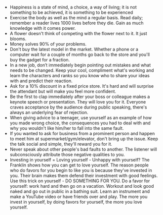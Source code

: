 * Happiness is a state of mind, a choice, a way of living; it is not something to be achieved, it is something to be experienced
* Exercise the body as well as the mind a regular basis. Read daily; remember a reader lives 1000 lives before they die. Gain as much knowledge with it comes power.
* A flower doesn't think of competing with the flower next to it. It just blooms.
* Money solves 90% of your problems.
* Don't buy the latest model in the market. Whether a phone or a computer wait for a couple of months go back to the store and you'll buy the gadget for a fraction.
* In a new job, don’t immediately begin pointing out mistakes and what needs to be changed. Keep your cool, compliment what's working and learn the characters and ranks so you know who to share your ideas with and predict their reaction.
* Ask for a 10% discount in a fixed price store. It's hard and will surprise the attendant but will make you feel more confident.
* Be the first to clap immediately after your boss or colleague makes a keynote speech or presentation. They will love you for it. Everyone craves acceptance by the audience during public speaking, there's always an underlying fear of rejection.
* When giving advice to a teenager, use yourself as an example of how you made wrong choice, the consequences you had to deal with and why you wouldn't like him/her to fall into the same fault.
* If you wanted to ask for business from a prominent person and happen to meet him at supermarket/gym/elevator, don't bring up the issue. Keep the talk social and simple, they'll reward you for it.
* Never speak about other people's bad faults to another. The listener will subconsciously attribute those negative qualities to you.
* Investing in yourself = Loving yourself - Unhappy with yourself? The Franklin shows how you can get to love yourself. The reason people who do favors for you begin to like you is because they’ve invested in you. Their brain makes them defend their investment with good feelings. Use this trick on yourself - DO SOMETHING FOR YOU. Do a favor for yourself: work hard and then go on a vacation. Workout and look good naked and go out in public in a bathing suit. Learn an instrument and make a YouTube video or have friends over and play. The more you invest in yourself, by doing favors for yourself, the more you love yourself.
